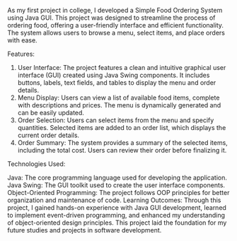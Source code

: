 As my first project in college, I developed a Simple Food Ordering System using Java GUI. This project was designed to streamline the process of ordering food, offering a user-friendly interface and efficient functionality. The system allows users to browse a menu, select items, and place orders with ease.

Features:

1. User Interface: The project features a clean and intuitive graphical user interface (GUI) created using Java Swing components. It includes buttons, labels, text fields, and tables to display the menu and order details.
2. Menu Display: Users can view a list of available food items, complete with descriptions and prices. The menu is dynamically generated and can be easily updated.
3. Order Selection: Users can select items from the menu and specify quantities. Selected items are added to an order list, which displays the current order details.
4. Order Summary: The system provides a summary of the selected items, including the total cost. Users can review their order before finalizing it.

Technologies Used:

Java: The core programming language used for developing the application.
Java Swing: The GUI toolkit used to create the user interface components.
Object-Oriented Programming: The project follows OOP principles for better organization and maintenance of code.
Learning Outcomes:
Through this project, I gained hands-on experience with Java GUI development, learned to implement event-driven programming, and enhanced my understanding of object-oriented design principles. This project laid the foundation for my future studies and projects in software development.
